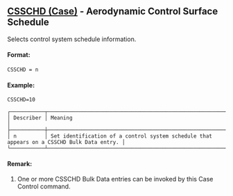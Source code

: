 ## [CSSCHD (Case)](https://help.hexagonmi.com/bundle/MSC_Nastran_2022.4/page/Nastran_Combined_Book/qrg/casecontrol4a/TOC.CSSCHD.Case.xhtml) - Aerodynamic Control Surface Schedule

Selects control system schedule information.

#### Format:

```nastran
CSSCHD = n
```

#### Example:

```nastran
CSSCHD=10
```

```text
┌───────────┬───────────────────────────────────────────────────────────────────────────────────────────┐
│ Describer │ Meaning                                                                                   │
├───────────┼───────────────────────────────────────────────────────────────────────────────────────────┤
│ n         │ Set identification of a control system schedule that appears on a CSSCHD Bulk Data entry. │
└───────────┴───────────────────────────────────────────────────────────────────────────────────────────┘
```

#### Remark:

1. One or more CSSCHD Bulk Data entries can be invoked by this Case Control command.
